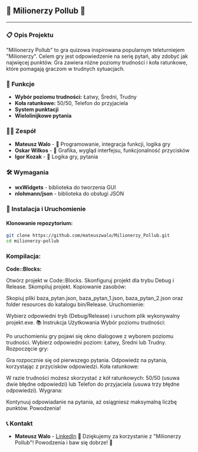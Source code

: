 ## 🎉 Milionerzy Pollub 🎉

---

### 📋 Opis Projektu

"Milionerzy Pollub" to gra quizowa inspirowana popularnym teleturniejem "Milionerzy". Celem gry jest odpowiedzenie na serię pytań, aby zdobyć jak najwięcej punktów. Gra zawiera różne poziomy trudności i koła ratunkowe, które pomagają graczom w trudnych sytuacjach.

### 🚀 Funkcje

- **Wybór poziomu trudności:** Łatwy, Średni, Trudny
- **Koła ratunkowe:** 50/50, Telefon do przyjaciela
- **System punktacji**
- **Wielolinijkowe pytania**

### 👨‍💻 Zespół

- **Mateusz Walo** - 🧠 Programowanie, integracja funkcji, logika gry
- **Oskar Wilkos** - 🎨 Grafika, wygląd interfejsu, funkcjonalność przycisków
- **Igor Kozak** - 🔧 Logika gry, pytania

### 🛠️ Wymagania

- **wxWidgets** - biblioteka do tworzenia GUI
- **nlohmann/json** - biblioteka do obsługi JSON

### 🚀 Instalacja i Uruchomienie

#### Klonowanie repozytorium:

```sh
git clone https://github.com/mateuszwalo/Milionerzy_Pollub.git
cd milionerzy-pollub

```
### Kompilacja:

**Code::Blocks:**

Otwórz projekt w Code::Blocks.
Skonfiguruj projekt dla trybu Debug i Release.
Skompiluj projekt.
Kopiowanie zasobów:

Skopiuj pliki baza_pytan.json, baza_pytan_1.json, baza_pytan_2.json oraz folder resources do katalogu bin/Release.
Uruchomienie:

Wybierz odpowiedni tryb (Debug/Release) i uruchom plik wykonywalny projekt.exe.
📚 Instrukcja Użytkowania
Wybór poziomu trudności:

Po uruchomieniu gry pojawi się okno dialogowe z wyborem poziomu trudności. Wybierz odpowiedni poziom: Łatwy, Średni lub Trudny.
Rozpoczęcie gry:

Gra rozpocznie się od pierwszego pytania. Odpowiedz na pytania, korzystając z przycisków odpowiedzi.
Koła ratunkowe:

W razie trudności możesz skorzystać z kół ratunkowych: 50/50 (usuwa dwie błędne odpowiedzi) lub Telefon do przyjaciela (usuwa trzy błędne odpowiedzi).
Wygrana:

Kontynuuj odpowiadanie na pytania, aż osiągniesz maksymalną liczbę punktów. Powodzenia!
### 📞 Kontakt
- **Mateusz Walo** - [LinkedIn](https://www.linkedin.com/in/mateuszwalo/)
🎉 Dziękujemy za korzystanie z "Milionerzy Pollub"! Powodzenia i baw się dobrze! 🎉
